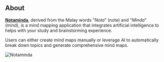 ## About

**[Notaminda](https://notaminda.reqres.dev/)**, derived from the Malay words "*Nota*" (note) and "*Minda*" (mind), is a mind mapping application that integrates artificial intelligence to helps with your study and brainstorming experience.

Users can either create mind maps manually or leverage AI to automatically break down topics and generate comprehensive mind maps.

![Notaminda](https://notaminda.reqres.dev/hero.png)
